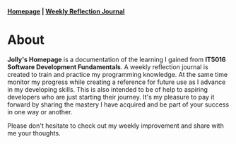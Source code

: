 #### [Homepage](https://jolly20220861.github.io/)   |          [Weekly Reflection Journal](https://jolly20220861.github.io/)

# About
**Jolly's Homepage** is a documentation of the learning I gained from **IT5016 Software Development Fundamentals**. A weekly reflection journal is created to train and practice my programming knowledge.  At the same time monitor my progress while creating a reference for future use as I advance in my developing skills.  This is also intended to be of help to aspiring developers who are just starting their journey.  It's my pleasure to pay it forward by sharing the mastery I have acquired and be part of your success in one way or another.

Please don't hesitate to check out my weekly improvement and share with me your thoughts.
